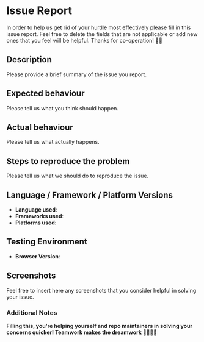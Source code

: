 # Issue Report

In order to help us get rid of your hurdle most effectively please fill in this issue report. Feel free to delete the fields that are not applicable or add new ones that you feel will be helpful. Thanks for co-operation! 🙏🏼

## Description

Please provide a brief summary of the issue you report.

## Expected behaviour

Please tell us what you think should happen.

## Actual behaviour

Please tell us what actually happens.

## Steps to reproduce the problem

Please tell us what we should do to reproduce the issue.

## Language / Framework / Platform Versions

* **Language used**:
* **Frameworks used**:
* **Platforms used**:

## Testing Environment

* **Browser Version**:

## Screenshots

Feel free to insert here any screenshots that you consider helpful in solving your issue.

### Additional Notes

**Filling this, you're helping yourself and repo maintainers in solving your concerns quicker! Teamwork makes the dreamwork 🤜🏼🤛🏻**
